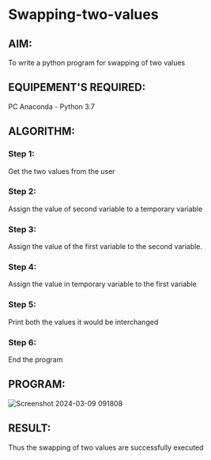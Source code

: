 # Swapping-two-values
## AIM:
To write a python program for swapping of two values
## EQUIPEMENT'S REQUIRED: 
PC
Anaconda - Python 3.7
## ALGORITHM: 
### Step 1:
Get the two values from the user
### Step 2: 
Assign the value of second variable to a temporary variable 
### Step 3: 
Assign the value of the first variable to the second variable.
### Step 4:  
Assign the value in temporary variable to the first variable
### Step 5: 
Print both the values it would be interchanged
### Step 6: 
End the program
## PROGRAM:

![Screenshot 2024-03-09 091808](https://github.com/Aravindan2006/Swapping-two-values/assets/151760062/276c560a-b990-46ac-b612-93357c9f225a)



## RESULT:
Thus the swapping of two values are successfully executed



